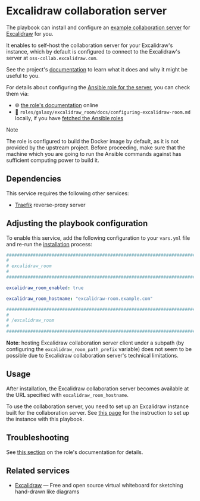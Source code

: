 <!--
SPDX-FileCopyrightText: 2020 - 2024 MDAD project contributors
SPDX-FileCopyrightText: 2020 - 2024 Slavi Pantaleev
SPDX-FileCopyrightText: 2020 Aaron Raimist
SPDX-FileCopyrightText: 2020 Chris van Dijk
SPDX-FileCopyrightText: 2020 Dominik Zajac
SPDX-FileCopyrightText: 2020 Mickaël Cornière
SPDX-FileCopyrightText: 2022 François Darveau
SPDX-FileCopyrightText: 2022 Julian Foad
SPDX-FileCopyrightText: 2022 Warren Bailey
SPDX-FileCopyrightText: 2023 Antonis Christofides
SPDX-FileCopyrightText: 2023 Felix Stupp
SPDX-FileCopyrightText: 2023 Julian-Samuel Gebühr
SPDX-FileCopyrightText: 2023 Pierre 'McFly' Marty
SPDX-FileCopyrightText: 2024 - 2025 Suguru Hirahara

SPDX-License-Identifier: AGPL-3.0-or-later
-->

# Excalidraw collaboration server

The playbook can install and configure an [example collaboration server](https://github.com/excalidraw/excalidraw-room) for [Excalidraw](https://excalidraw.com/) for you.

It enables to self-host the collaboration server for your Excalidraw's instance, which by default is configured to connect to the Excalidraw's server at `oss-collab.excalidraw.com`.

See the project's [documentation](https://github.com/excalidraw/excalidraw-room/blob/master/README.md) to learn what it does and why it might be useful to you.

For details about configuring the [Ansible role for the server](https://github.com/mother-of-all-self-hosting/ansible-role-excalidraw-room), you can check them via:
- 🌐 [the role's documentation](https://github.com/mother-of-all-self-hosting/ansible-role-excalidraw-room/blob/main/docs/configuring-excalidraw-room.md) online
- 📁 `roles/galaxy/excalidraw_room/docs/configuring-excalidraw-room.md` locally, if you have [fetched the Ansible roles](../installing.md)

>[!NOTE]
> The role is configured to build the Docker image by default, as it is not provided by the upstream project. Before proceeding, make sure that the machine which you are going to run the Ansible commands against has sufficient computing power to build it.

## Dependencies

This service requires the following other services:

- [Traefik](traefik.md) reverse-proxy server

## Adjusting the playbook configuration

To enable this service, add the following configuration to your `vars.yml` file and re-run the [installation](../installing.md) process:

```yaml
########################################################################
#                                                                      #
# excalidraw_room                                                      #
#                                                                      #
########################################################################

excalidraw_room_enabled: true

excalidraw_room_hostname: "excalidraw-room.example.com"

########################################################################
#                                                                      #
# /excalidraw_room                                                     #
#                                                                      #
########################################################################
```

**Note**: hosting Excalidraw collaboration server client under a subpath (by configuring the `excalidraw_room_path_prefix` variable) does not seem to be possible due to Excalidraw collaboration server's technical limitations.

## Usage

After installation, the Excalidraw collaboration server becomes available at the URL specified with `excalidraw_room_hostname`.

To use the collaboration server, you need to set up an Excalidraw instance built for the collaboration server. See [this page](excalidraw.md) for the instruction to set up the instance with this playbook.

## Troubleshooting

See [this section](https://github.com/mother-of-all-self-hosting/ansible-role-excalidraw-room/blob/main/docs/configuring-excalidraw-room.md#troubleshooting) on the role's documentation for details.

## Related services

- [Excalidraw](excalidraw.md) — Free and open source virtual whiteboard for sketching hand-drawn like diagrams
